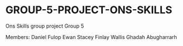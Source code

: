 # GROUP-5-PROJECT-ONS-SKILLS

Ons Skills group project
Group 5

Members:
Daniel Fulop
Ewan Stacey
Finlay Wallis
Ghadah Abugharrarh
